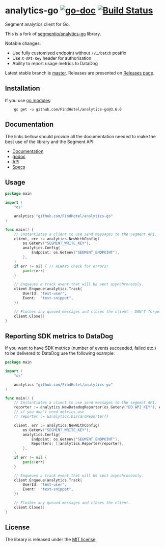 # analytics-go [![go-doc](https://godoc.org/github.com/FindHotel/analytics-go?status.svg)](https://godoc.org/github.com/FindHotel/analytics-go) [![Build Status](https://travis-ci.com/FindHotel/analytics-go.svg?branch=master)](https://travis-ci.com/FindHotel/analytics-go)

Segment analytics client for Go.

This is a fork of [segmentio/analytics-go](https://github.com/segmentio/analytics-go) library.

Notable changes:

- Use fully customised endpoint without `/v1/batch` postfix
- Use `X-API-Key` header for authorisation
- Ability to report usage metrics to DataDog

Latest stable branch is [master](https://github.com/FindHotel/analytics-go/tree/master). Releases are presented on [Releases page](https://github.com/FindHotel/analytics-go/releases).

## Installation

If you use [go modules](https://blog.golang.org/v2-go-modules):

```shell
    go get -u github.com/FindHotel/analytics-go@3.6.0 
```

## Documentation

The links bellow should provide all the documentation needed to make the best
use of the library and the Segment API:

- [Documentation](https://segment.com/docs/libraries/go/)
- [godoc](https://godoc.org/github.com/FindHotel/analytics-go)
- [API](https://segment.com/docs/libraries/http/)
- [Specs](https://segment.com/docs/spec/)

## Usage

```go
package main

import (
    "os"

    analytics "github.com/FindHotel/analytics-go"
)

func main() {
    // Instantiates a client to use send messages to the segment API.
    client, err := analytics.NewWithConfig(
        os.Getenv("SEGMENT_WRITE_KEY"),
        analytics.Config{
            Endpoint: os.Getenv("SEGMENT_ENDPOINT"),
        },
    )
    if err != nil { // ALWAYS check for errors!
        panic(err)
    }

    // Enqueues a track event that will be sent asynchronously.
    client.Enqueue(analytics.Track{
        UserId: "test-user",
        Event:  "test-snippet",
    })

    // Flushes any queued messages and closes the client - DON'T forget this step.
    client.Close()
}
```

## Reporting SDK metrics to DataDog

If you want to have SDK metrics (number of events succeeded, failed etc.)
to be delivered to DataDog use the following example:

```go
package main

import (
    "os"

    analytics "github.com/FindHotel/analytics-go"
)

func main() {
    // Instantiates a client to use send messages to the segment API.
    reporter := analytics.NewDatadogReporter(os.Getenv("DD_API_KEY"), os.Getenv("DD_APP_KEY"))
    // if you don't need metrics use
    // reporter := &analytics.DiscardReporter{}

    client, err := analytics.NewWithConfig(
        os.Getenv("SEGMENT_WRITE_KEY"),
        analytics.Config{
            Endpoint: os.Getenv("SEGMENT_ENDPOINT"),
            Reporters: []analytics.Reporter{reporter},
        },
    )
    if err != nil {
        panic(err)
    }

    // Enqueues a track event that will be sent asynchronously.
    client.Enqueue(analytics.Track{
        UserId: "test-user",
        Event:  "test-snippet",
    })

    // Flushes any queued messages and closes the client.
    client.Close()
}
```

## License

The library is released under the [MIT license](LICENSE.md).
